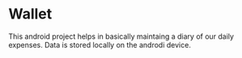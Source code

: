 # Wallet

This android project helps in basically maintaing a diary of our daily expenses. 
Data is stored locally on the androdi device.
